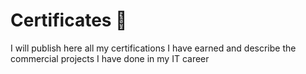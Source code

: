 # Certificates 📝

I will publish here all my certifications I have earned and describe the commercial projects I have done in my IT career 
